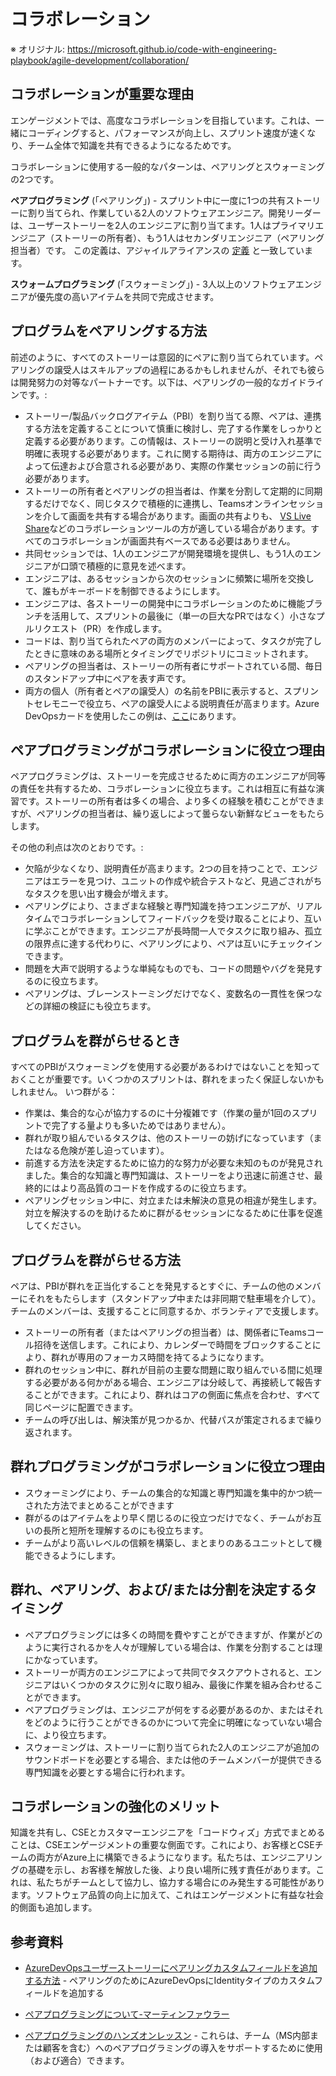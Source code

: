 
# コラボレーション

※ オリジナル: https://microsoft.github.io/code-with-engineering-playbook/agile-development/collaboration/

## コラボレーションが重要な理由

エンゲージメントでは、高度なコラボレーションを目指しています。これは、一緒にコーディングすると、パフォーマンスが向上し、スプリント速度が速くなり、チーム全体で知識を共有できるようになるためです。

コラボレーションに使用する一般的なパターンは、ペアリングとスウォーミングの2つです。

**ペアプログラミング** (「ペアリング」) - スプリント中に一度に1つの共有ストーリーに割り当てられ、作業している2人のソフトウェアエンジニア。開発リーダーは、ユーザーストーリーを2人のエンジニアに割り当てます。1人はプライマリエンジニア（ストーリーの所有者）、もう1人はセカンダリエンジニア（ペアリング担当者）です。 この定義は、アジャイルアライアンスの [定義](https://www.agilealliance.org/glossary/pairing) と一致しています。

**スウォームプログラミング** (「スウォーミング」) - 3人以上のソフトウェアエンジニアが優先度の高いアイテムを共同で完成させます。

## プログラムをペアリングする方法

前述のように、すべてのストーリーは意図的にペアに割り当てられています。ペアリングの譲受人はスキルアップの過程にあるかもしれませんが、それでも彼らは開発努力の対等なパートナーです。以下は、ペアリングの一般的なガイドラインです。:

- ストーリー/製品バックログアイテム（PBI）を割り当てる際、ペアは、連携する方法を定義することについて慎重に検討し、完了する作業をしっかりと定義する必要があります。この情報は、ストーリーの説明と受け入れ基準で明確に表現する必要があります。これに関する期待は、両方のエンジニアによって伝達および合意される必要があり、実際の作業セッションの前に行う必要があります。
- ストーリーの所有者とペアリングの担当者は、作業を分割して定期的に同期するだけでなく、同じタスクで積極的に連携し、Teamsオンラインセッションを介して画面を共有する場合があります。画面の共有よりも、 [VS Live Share](https://visualstudio.microsoft.com/services/live-share/)などのコラボレーションツールの方が適している場合があります。すべてのコラボレーションが画面共有ベースである必要はありません。
- 共同セッションでは、1人のエンジニアが開発環境を提供し、もう1人のエンジニアが口頭で積極的に意見を述べます。
- エンジニアは、あるセッションから次のセッションに頻繁に場所を交換して、誰もがキーボードを制御できるようにします。
- エンジニアは、各ストーリーの開発中にコラボレーションのために機能ブランチを活用して、スプリントの最後に（単一の巨大なPRではなく）小さなプルリクエスト（PR）を作成します。
- コードは、割り当てられたペアの両方のメンバーによって、タスクが完了したときに意味のある場所とタイミングでリポジトリにコミットされます。
- ペアリングの担当者は、ストーリーの所有者にサポートされている間、毎日のスタンドアップ中にペアを表す声です。
- 両方の個人（所有者とペアの譲受人）の名前をPBIに表示すると、スプリントセレモニーで役立ち、ペアの譲受人による説明責任が高まります。Azure DevOpsカードを使用したこの例は、[ここ](./add-pairing-field-azure-devops-cards.md)にあります。

## ペアプログラミングがコラボレーションに役立つ理由

ペアプログラミングは、ストーリーを完成させるために両方のエンジニアが同等の責任を共有するため、コラボレーションに役立ちます。これは相互に有益な演習です。ストーリーの所有者は多くの場合、より多くの経験を積むことができますが、ペアリングの担当者は、繰り返しによって曇らない新鮮なビューをもたらします。

その他の利点は次のとおりです。:

- 欠陥が少なくなり、説明責任が高まります。2つの目を持つことで、エンジニアはエラーを見つけ、ユニットの作成や統合テストなど、見過ごされがちなタスクを思い出す機会が増えます。
- ペアリングにより、さまざまな経験と専門知識を持つエンジニアが、リアルタイムでコラボレーションしてフィードバックを受け取ることにより、互いに学ぶことができます。エンジニアが長時間一人でタスクに取り組み、孤立の限界点に達する代わりに、ペアリングにより、ペアは互いにチェックインできます。
- 問題を大声で説明するような単純なものでも、コードの問題やバグを発見するのに役立ちます。
- ペアリングは、ブレーンストーミングだけでなく、変数名の一貫性を保つなどの詳細の検証にも役立ちます。

## プログラムを群がらせるとき

すべてのPBIがスウォーミングを使用する必要があるわけではないことを知っておくことが重要です。いくつかのスプリントは、群れをまったく保証しないかもしれません。
いつ群がる：

- 作業は、集合的な心が協力するのに十分複雑です（作業の量が1回のスプリントで完了する量よりも多いためではありません）。
- 群れが取り組んでいるタスクは、他のストーリーの妨げになっています（またはなる危険が差し迫っています）。
- 前進する方法を決定するために協力的な努力が必要な未知のものが発見されました。集合的な知識と専門知識は、ストーリーをより迅速に前進させ、最終的にはより高品質のコードを作成するのに役立ちます。
- ペアリングセッション中に、対立または未解決の意見の相違が発生します。対立を解決するのを助けるために群がるセッションになるために仕事を促進してください。

## プログラムを群がらせる方法

ペアは、PBIが群れを正当化することを発見するとすぐに、チームの他のメンバーにそれをもたらします（スタンドアップ中または非同期で駐車場を介して）。チームのメンバーは、支援することに同意するか、ボランティアで支援します。

- ストーリーの所有者（またはペアリングの担当者）は、関係者にTeamsコール招待を送信します。これにより、カレンダーで時間をブロックすることにより、群れが専用のフォーカス時間を持てるようになります。
- 群れのセッション中に、群れが目前の主要な問題に取り組んでいる間に処理する必要がある何かがある場合、エンジニアは分岐して、再接続して報告することができます。これにより、群れはコアの側面に焦点を合わせ、すべて同じページに配置できます。
- チームの呼び出しは、解決策が見つかるか、代替パスが策定されるまで繰り返されます。

## 群れプログラミングがコラボレーションに役立つ理由

- スウォーミングにより、チームの集合的な知識と専門知識を集中的かつ統一された方法でまとめることができます
- 群がるのはアイテムをより早く閉じるのに役立つだけでなく、チームがお互いの長所と短所を理解するのにも役立ちます。
- チームがより高いレベルの信頼を構築し、まとまりのあるユニットとして機能できるようにします。

## 群れ、ペアリング、および/または分割を決定するタイミング

- ペアプログラミングには多くの時間を費やすことができますが、作業がどのように実行されるかを人々が理解している場合は、作業を分割することは理にかなっています。
- ストーリーが両方のエンジニアによって共同でタスクアウトされると、エンジニアはいくつかのタスクに別々に取り組み、最後に作業を組み合わせることができます。
- ペアプログラミングは、エンジニアが何をする必要があるのか​​、またはそれをどのように行うことができるのかについて完全に明確になっていない場合に、より役立ちます。
- スウォーミングは、ストーリーに割り当てられた2人のエンジニアが追加のサウンドボードを必要とする場合、または他のチームメンバーが提供できる専門知識を必要とする場合に行われます。

## コラボレーションの強化のメリット

知識を共有し、CSEとカスタマーエンジニアを「コードウィズ」方式でまとめることは、CSEエンゲージメントの重要な側面です。これにより、お客様とCSEチームの両方がAzure上に構築できるようになります。私たちは、エンジニアリングの基礎を示し、お客様を解放した後、より良い場所に残す責任があります。これは、私たちがチームとして協力し、協力する場合にのみ発生する可能性があります。ソフトウェア品質の向上に加えて、これはエンゲージメントに有益な社会的側面も追加します。

## 参考資料

- [AzureDevOpsユーザーストーリーにペアリングカスタムフィールドを追加する方法](./add-pairing-field-azure-devops-cards.md) - ペアリングのためにAzureDevOpsにIdentityタイプのカスタムフィールドを追加する

- [ペアプログラミングについて-マーティンファウラー](https://martinfowler.com/articles/on-pair-programming.html)

- [ペアプログラミングのハンズオンレッスン](https://github.com/The-V8/pair-programming-sessions) - これらは、チーム（MS内部または顧客を含む）へのペアプログラミングの導入をサポートするために使用（および適合）できます。